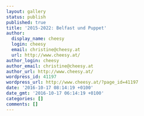 ```yaml
---
layout: gallery
status: publish
published: true
title: '2015-2022: Belfast und Puppet'
author:
  display_name: cheesy
  login: cheesy
  email: christine@cheesy.at
  url: http://www.cheesy.at/
author_login: cheesy
author_email: christine@cheesy.at
author_url: http://www.cheesy.at/
wordpress_id: 41197
wordpress_url: http://www.cheesy.at/?page_id=41197
date: '2016-10-17 08:14:19 +0100'
date_gmt: '2016-10-17 06:14:19 +0100'
categories: []
comments: []
---
```

